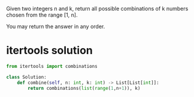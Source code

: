 Given two integers n and k, return all possible combinations of k numbers chosen from the range [1, n].

You may return the answer in any order.

# itertools solution

```Python
from itertools import combinations

class Solution:
    def combine(self, n: int, k: int) -> List[List[int]]:
        return combinations(list(range(1,n+1)), k)
```
